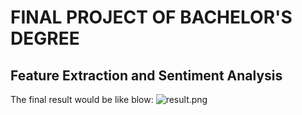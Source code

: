 
# FINAL PROJECT OF BACHELOR'S DEGREE
## Feature Extraction and Sentiment Analysis
The final result would be like blow:
![result.png](https://github.com/valiahmad/software-project/result.png)
